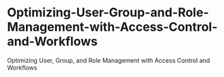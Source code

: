 # Optimizing-User-Group-and-Role-Management-with-Access-Control-and-Workflows
Optimizing User, Group, and Role Management with Access Control and Workflows
